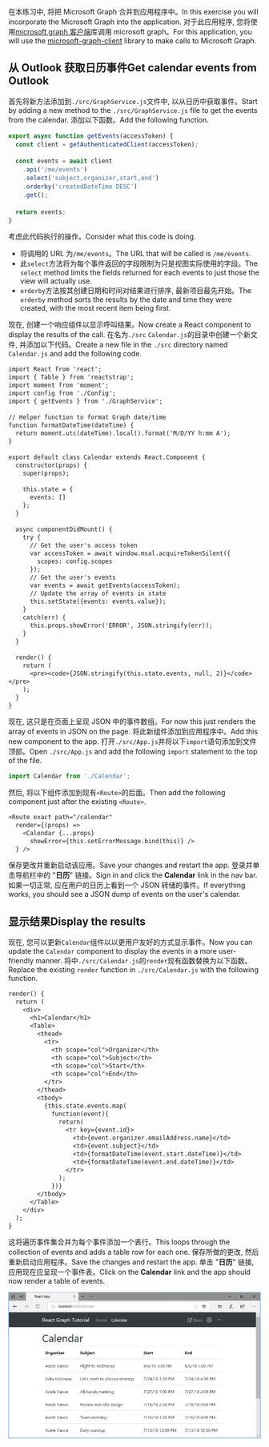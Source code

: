 <!-- markdownlint-disable MD002 MD041 -->

<span data-ttu-id="b042f-101">在本练习中, 将把 Microsoft Graph 合并到应用程序中。</span><span class="sxs-lookup"><span data-stu-id="b042f-101">In this exercise you will incorporate the Microsoft Graph into the application.</span></span> <span data-ttu-id="b042f-102">对于此应用程序, 您将使用[microsoft graph 客户端](https://github.com/microsoftgraph/msgraph-sdk-javascript)库调用 microsoft graph。</span><span class="sxs-lookup"><span data-stu-id="b042f-102">For this application, you will use the [microsoft-graph-client](https://github.com/microsoftgraph/msgraph-sdk-javascript) library to make calls to Microsoft Graph.</span></span>

## <a name="get-calendar-events-from-outlook"></a><span data-ttu-id="b042f-103">从 Outlook 获取日历事件</span><span class="sxs-lookup"><span data-stu-id="b042f-103">Get calendar events from Outlook</span></span>

<span data-ttu-id="b042f-104">首先将新方法添加到`./src/GraphService.js`文件中, 以从日历中获取事件。</span><span class="sxs-lookup"><span data-stu-id="b042f-104">Start by adding a new method to the `./src/GraphService.js` file to get the events from the calendar.</span></span> <span data-ttu-id="b042f-105">添加以下函数。</span><span class="sxs-lookup"><span data-stu-id="b042f-105">Add the following function.</span></span>

```js
export async function getEvents(accessToken) {
  const client = getAuthenticatedClient(accessToken);

  const events = await client
    .api('/me/events')
    .select('subject,organizer,start,end')
    .orderby('createdDateTime DESC')
    .get();

  return events;
}
```

<span data-ttu-id="b042f-106">考虑此代码执行的操作。</span><span class="sxs-lookup"><span data-stu-id="b042f-106">Consider what this code is doing.</span></span>

- <span data-ttu-id="b042f-107">将调用的 URL 为`/me/events`。</span><span class="sxs-lookup"><span data-stu-id="b042f-107">The URL that will be called is `/me/events`.</span></span>
- <span data-ttu-id="b042f-108">此`select`方法将为每个事件返回的字段限制为只是视图实际使用的字段。</span><span class="sxs-lookup"><span data-stu-id="b042f-108">The `select` method limits the fields returned for each events to just those the view will actually use.</span></span>
- <span data-ttu-id="b042f-109">`orderby`方法按其创建日期和时间对结果进行排序, 最新项目最先开始。</span><span class="sxs-lookup"><span data-stu-id="b042f-109">The `orderby` method sorts the results by the date and time they were created, with the most recent item being first.</span></span>

<span data-ttu-id="b042f-110">现在, 创建一个响应组件以显示呼叫结果。</span><span class="sxs-lookup"><span data-stu-id="b042f-110">Now create a React component to display the results of the call.</span></span> <span data-ttu-id="b042f-111">在名为`./src` `Calendar.js`的目录中创建一个新文件, 并添加以下代码。</span><span class="sxs-lookup"><span data-stu-id="b042f-111">Create a new file in the `./src` directory named `Calendar.js` and add the following code.</span></span>

```JSX
import React from 'react';
import { Table } from 'reactstrap';
import moment from 'moment';
import config from './Config';
import { getEvents } from './GraphService';

// Helper function to format Graph date/time
function formatDateTime(dateTime) {
  return moment.utc(dateTime).local().format('M/D/YY h:mm A');
}

export default class Calendar extends React.Component {
  constructor(props) {
    super(props);

    this.state = {
      events: []
    };
  }

  async componentDidMount() {
    try {
      // Get the user's access token
      var accessToken = await window.msal.acquireTokenSilent({
        scopes: config.scopes
      });
      // Get the user's events
      var events = await getEvents(accessToken);
      // Update the array of events in state
      this.setState({events: events.value});
    }
    catch(err) {
      this.props.showError('ERROR', JSON.stringify(err));
    }
  }

  render() {
    return (
      <pre><code>{JSON.stringify(this.state.events, null, 2)}</code></pre>
    );
  }
}
```

<span data-ttu-id="b042f-112">现在, 这只是在页面上呈现 JSON 中的事件数组。</span><span class="sxs-lookup"><span data-stu-id="b042f-112">For now this just renders the array of events in JSON on the page.</span></span> <span data-ttu-id="b042f-113">将此新组件添加到应用程序中。</span><span class="sxs-lookup"><span data-stu-id="b042f-113">Add this new component to the app.</span></span> <span data-ttu-id="b042f-114">打开`./src/App.js`并将以下`import`语句添加到文件顶部。</span><span class="sxs-lookup"><span data-stu-id="b042f-114">Open `./src/App.js` and add the following `import` statement to the top of the file.</span></span>

```js
import Calendar from './Calendar';
```

<span data-ttu-id="b042f-115">然后, 将以下组件添加到现有`<Route>`的后面。</span><span class="sxs-lookup"><span data-stu-id="b042f-115">Then add the following component just after the existing `<Route>`.</span></span>

```JSX
<Route exact path="/calendar"
  render={(props) =>
    <Calendar {...props}
      showError={this.setErrorMessage.bind(this)} />
  } />
```

<span data-ttu-id="b042f-116">保存更改并重新启动该应用。</span><span class="sxs-lookup"><span data-stu-id="b042f-116">Save your changes and restart the app.</span></span> <span data-ttu-id="b042f-117">登录并单击导航栏中的 "**日历**" 链接。</span><span class="sxs-lookup"><span data-stu-id="b042f-117">Sign in and click the **Calendar** link in the nav bar.</span></span> <span data-ttu-id="b042f-118">如果一切正常, 应在用户的日历上看到一个 JSON 转储的事件。</span><span class="sxs-lookup"><span data-stu-id="b042f-118">If everything works, you should see a JSON dump of events on the user's calendar.</span></span>

## <a name="display-the-results"></a><span data-ttu-id="b042f-119">显示结果</span><span class="sxs-lookup"><span data-stu-id="b042f-119">Display the results</span></span>

<span data-ttu-id="b042f-120">现在, 您可以更新`Calendar`组件以以更用户友好的方式显示事件。</span><span class="sxs-lookup"><span data-stu-id="b042f-120">Now you can update the `Calendar` component to display the events in a more user-friendly manner.</span></span> <span data-ttu-id="b042f-121">将中`./src/Calendar.js`的`render`现有函数替换为以下函数。</span><span class="sxs-lookup"><span data-stu-id="b042f-121">Replace the existing `render` function in `./src/Calendar.js` with the following function.</span></span>

```JSX
render() {
  return (
    <div>
      <h1>Calendar</h1>
      <Table>
        <thead>
          <tr>
            <th scope="col">Organizer</th>
            <th scope="col">Subject</th>
            <th scope="col">Start</th>
            <th scope="col">End</th>
          </tr>
        </thead>
        <tbody>
          {this.state.events.map(
            function(event){
              return(
                <tr key={event.id}>
                  <td>{event.organizer.emailAddress.name}</td>
                  <td>{event.subject}</td>
                  <td>{formatDateTime(event.start.dateTime)}</td>
                  <td>{formatDateTime(event.end.dateTime)}</td>
                </tr>
              );
            })}
        </tbody>
      </Table>
    </div>
  );
}
```

<span data-ttu-id="b042f-122">这将遍历事件集合并为每个事件添加一个表行。</span><span class="sxs-lookup"><span data-stu-id="b042f-122">This loops through the collection of events and adds a table row for each one.</span></span> <span data-ttu-id="b042f-123">保存所做的更改, 然后重新启动应用程序。</span><span class="sxs-lookup"><span data-stu-id="b042f-123">Save the changes and restart the app.</span></span> <span data-ttu-id="b042f-124">单击 "**日历**" 链接, 应用现在应呈现一个事件表。</span><span class="sxs-lookup"><span data-stu-id="b042f-124">Click on the **Calendar** link and the app should now render a table of events.</span></span>

![事件表的屏幕截图](./images/add-msgraph-01.png)
